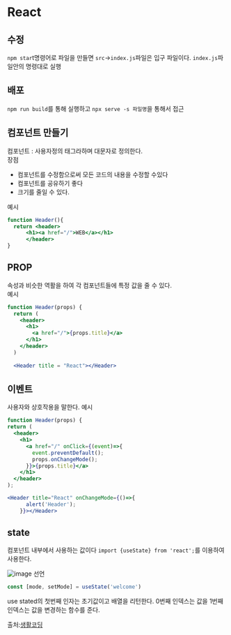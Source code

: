 # React

## 수정
`npm star`t명령어로 파일을 만들면 `src`->`index.js`파일은 입구 파일이다.
`index.js`파일안의 명령대로 실행

## 배포
`npm run build`를 통해 실행하고 `npx serve -s 파일명`을 통해서 접근

## 컴포넌트 만들기
컴포넌트 : 사용자정의 태그라하며 대문자로 정의한다. <br>
장점 
  - 컴포넌트를 수정함으로써 모든 코드의 내용을 수정할 수있다
  - 컴포넌트를 공유하기 좋다
  - 크기를 줄일 수 있다.

예시<br>

```jsx
function Header(){
  return <header>
      <h1><a href="/">WEB</a></h1>
      </header>
}
```

## PROP
속성과 비슷한 역활을 하여 각 컴포넌트들에 특정 값을 줄 수 있다.<br>
예시

```jsx
function Header(props) {
  return (
    <header>
      <h1>
        <a href="/">{props.title}</a>
      </h1>
    </header>
  )
  
  <Header title = "React"></Header>
  ```
  
  ## 이벤트
  사용자와 상호작용을 말한다.
  예시
  ```jsx
  function Header(props) {
  return (
    <header>
      <h1>
        <a href="/" onClick={(event)=>{
          event.preventDefault();
          props.onChangeMode();
        }}>{props.title}</a>
      </h1>
    </header>
  );
  
  <Header title="React" onChangeMode={()=>{
        alert('Header');
      }}></Header>
```

## state
컴포넌트 내부에서 사용하는 값이다
`import {useState} from 'react';`를 이용하여 사용한다.


![image](https://user-images.githubusercontent.com/100742454/201532093-5d675db4-7977-4c6c-b44e-a0270f77efd4.png)
선언
```jsx
const [mode, setMode] = useState('welcome')
```
use stated의 첫번째 인자는 초기값이고 배열을 리턴한다.
0번째 인덱스는 값을 1번째 인덱스는 값을 변경하는 함수를 준다.


출처:[생활코딩](https://www.youtube.com/c/%EC%83%9D%ED%99%9C%EC%BD%94%EB%94%A91)
  
